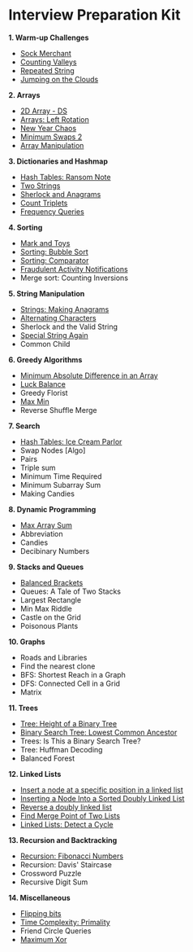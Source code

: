 # Interview Preparation Kit

<b>1. Warm-up Challenges</b>

* [Sock Merchant](https://github.com/mariazevedo88/hackerrank-challenges/blob/master/src/main/java/io/github/mariazevedo88/hc/prepkit/warmup/SockMerchant.java)
* [Counting Valleys](https://github.com/mariazevedo88/hackerrank-challenges/blob/master/src/main/java/io/github/mariazevedo88/hc/prepkit/warmup/CountingValleys.java)
* [Repeated String](https://github.com/mariazevedo88/hackerrank-challenges/blob/master/src/main/java/io/github/mariazevedo88/hc/prepkit/warmup/RepeatedString.java)
* [Jumping on the Clouds](https://github.com/mariazevedo88/hackerrank-challenges/blob/master/src/main/java/io/github/mariazevedo88/hc/prepkit/warmup/JumpingClouds.java)

<b>2. Arrays</b>

* [2D Array - DS](https://github.com/mariazevedo88/hackerrank-challenges/blob/master/src/main/java/io/github/mariazevedo88/hc/prepkit/arrays/ArrayDS2D.java)
* [Arrays: Left Rotation](https://github.com/mariazevedo88/hackerrank-challenges/blob/master/src/main/java/io/github/mariazevedo88/hc/prepkit/arrays/ArraysLeftRotation.java)
* [New Year Chaos](https://github.com/mariazevedo88/hackerrank-challenges/blob/master/src/main/java/io/github/mariazevedo88/hc/prepkit/arrays/NewYearChaos.java)
* [Minimum Swaps 2](https://github.com/mariazevedo88/hackerrank-challenges/blob/master/src/main/java/io/github/mariazevedo88/hc/prepkit/arrays/MinimumSwaps2.java)
* [Array Manipulation](https://github.com/mariazevedo88/hackerrank-challenges/blob/master/src/main/java/io/github/mariazevedo88/hc/prepkit/arrays/ArrayManipulation.java)

<b>3. Dictionaries and Hashmap</b>

* [Hash Tables: Ransom Note](https://github.com/mariazevedo88/hackerrank-challenges/blob/master/src/main/java/io/github/mariazevedo88/hc/prepkit/hashmaps/RansomNote.java)
* [Two Strings](https://github.com/mariazevedo88/hackerrank-challenges/blob/master/src/main/java/io/github/mariazevedo88/hc/prepkit/hashmaps/TwoStrings.java)
* [Sherlock and Anagrams](https://github.com/mariazevedo88/hackerrank-challenges/blob/master/src/main/java/io/github/mariazevedo88/hc/prepkit/hashmaps/SherlockAnagrams.java)
* [Count Triplets](https://github.com/mariazevedo88/hackerrank-challenges/blob/master/src/main/java/io/github/mariazevedo88/hc/prepkit/hashmaps/CountTriplets.java)
* [Frequency Queries](https://github.com/mariazevedo88/hackerrank-challenges/blob/master/src/main/java/io/github/mariazevedo88/hc/prepkit/hashmaps/FrequencyQueries.java)

<b>4. Sorting</b>

* [Mark and Toys](https://github.com/mariazevedo88/hackerrank-challenges/blob/master/src/main/java/io/github/mariazevedo88/hc/prepkit/sorting/MarkToys.java)
* [Sorting: Bubble Sort](https://github.com/mariazevedo88/hackerrank-challenges/blob/master/src/main/java/io/github/mariazevedo88/hc/prepkit/sorting/BubbleSort.java)
* [Sorting: Comparator](https://github.com/mariazevedo88/hackerrank-challenges/blob/master/src/main/java/io/github/mariazevedo88/hc/prepkit/sorting/SortingComparator.java)
* [Fraudulent Activity Notifications](https://github.com/mariazevedo88/hackerrank-challenges/blob/master/src/main/java/io/github/mariazevedo88/hc/prepkit/sorting/FraudulentActivityNotifications.java)
* Merge sort: Counting Inversions

<b>5. String Manipulation</b>

* [Strings: Making Anagrams](https://github.com/mariazevedo88/hackerrank-challenges/blob/master/src/main/java/io/github/mariazevedo88/hc/prepkit/strings/MakingAnagrams.java)
* [Alternating Characters](https://github.com/mariazevedo88/hackerrank-challenges/blob/master/src/main/java/io/github/mariazevedo88/hc/prepkit/strings/AlternatingCharacters.java)
* Sherlock and the Valid String
* [Special String Again](https://github.com/mariazevedo88/hackerrank-challenges/blob/master/src/main/java/io/github/mariazevedo88/hc/prepkit/strings/SpecialStringAgain.java)
* Common Child

<b>6. Greedy Algorithms</b>

* [Minimum Absolute Difference in an Array](https://github.com/mariazevedo88/hackerrank-challenges/blob/master/src/main/java/io/github/mariazevedo88/hc/prepkit/greedy/MinimumAbsoluteDifference.java)
* [Luck Balance](https://github.com/mariazevedo88/hackerrank-challenges/blob/master/src/main/java/io/github/mariazevedo88/hc/prepkit/greedy/LuckBalance.java)
* Greedy Florist
* [Max Min](https://github.com/mariazevedo88/hackerrank-challenges/blob/master/src/main/java/io/github/mariazevedo88/hc/prepkit/greedy/MaxMin.java)
* Reverse Shuffle Merge

<b>7. Search</b>

* [Hash Tables: Ice Cream Parlor](https://github.com/mariazevedo88/hackerrank-challenges/blob/master/src/main/java/io/github/mariazevedo88/hc/prepkit/search/IceCreamParlor.java)
* Swap Nodes [Algo]
* Pairs
* Triple sum
* Minimum Time Required
* Minimum Subarray Sum
* Making Candies

<b>8. Dynamic Programming</b>

* [Max Array Sum](https://github.com/mariazevedo88/hackerrank-challenges/blob/master/src/main/java/io/github/mariazevedo88/hc/prepkit/dynamic/MaxArraySum.java)
* Abbreviation
* Candies
* Decibinary Numbers

<b>9. Stacks and Queues</b>

* [Balanced Brackets](https://github.com/mariazevedo88/hackerrank-challenges/blob/master/src/main/java/io/github/mariazevedo88/hc/prepkit/stacks/BalancedBrackets.java)
* Queues: A Tale of Two Stacks
* Largest Rectangle
* Min Max Riddle
* Castle on the Grid
* Poisonous Plants

<b>10. Graphs</b>

* Roads and Libraries
* Find the nearest clone
* BFS: Shortest Reach in a Graph
* DFS: Connected Cell in a Grid
* Matrix

<b>11. Trees</b>

* [Tree: Height of a Binary Tree](https://github.com/mariazevedo88/hackerrank-challenges/blob/master/src/main/java/io/github/mariazevedo88/hc/prepkit/trees/HeightBinaryTree.java)
* [Binary Search Tree: Lowest Common Ancestor](https://github.com/mariazevedo88/hackerrank-challenges/blob/master/src/main/java/io/github/mariazevedo88/hc/prepkit/trees/LowestCommonAncestor.java)
* Trees: Is This a Binary Search Tree?
* Tree: Huffman Decoding
* Balanced Forest

<b>12. Linked Lists</b>

* [Insert a node at a specific position in a linked list](https://github.com/mariazevedo88/hackerrank-challenges/blob/master/src/main/java/io/github/mariazevedo88/hc/prepkit/linkedlist/NodeSpecificPosition.java)
* [Inserting a Node Into a Sorted Doubly Linked List](https://github.com/mariazevedo88/hackerrank-challenges/blob/master/src/main/java/io/github/mariazevedo88/hc/prepkit/linkedlist/InsertDoublyLinkedList.java)
* [Reverse a doubly linked list](https://github.com/mariazevedo88/hackerrank-challenges/blob/master/src/main/java/io/github/mariazevedo88/hc/prepkit/linkedlist/ReverseDoublyLinkedList.java)
* [Find Merge Point of Two Lists](https://github.com/mariazevedo88/hackerrank-challenges/blob/master/src/main/java/io/github/mariazevedo88/hc/prepkit/linkedlist/MergePointTwoLists.java)
* [Linked Lists: Detect a Cycle](https://github.com/mariazevedo88/hackerrank-challenges/blob/master/src/main/java/io/github/mariazevedo88/hc/prepkit/linkedlist/DetectCycle.java)

<b>13. Recursion and Backtracking</b>

* [Recursion: Fibonacci Numbers](https://github.com/mariazevedo88/hackerrank-challenges/blob/master/src/main/java/io/github/mariazevedo88/hc/prepkit/recursion/FibonacciNumbers.java)
* Recursion: Davis' Staircase
* Crossword Puzzle
* Recursive Digit Sum

<b>14. Miscellaneous</b>

* [Flipping bits](https://github.com/mariazevedo88/hackerrank-challenges/blob/master/src/main/java/io/github/mariazevedo88/hc/prepkit/misc/FlippingBits.java)
* [Time Complexity: Primality](https://github.com/mariazevedo88/hackerrank-challenges/blob/master/src/main/java/io/github/mariazevedo88/hc/prepkit/misc/TimeComplexityPrimality.java)
* Friend Circle Queries
* [Maximum Xor](https://github.com/mariazevedo88/hackerrank-challenges/blob/master/src/main/java/io/github/mariazevedo88/hc/prepkit/misc/MaximumXor.java)